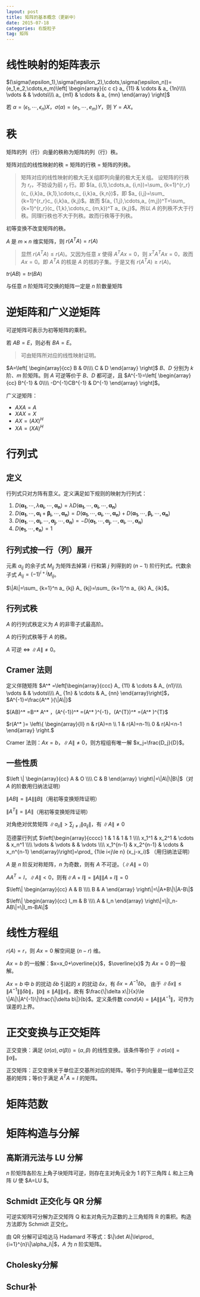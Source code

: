 ```yaml
---
layout: post
title: 矩阵的基本概念（更新中）
date: 2015-07-18
categories: 右旋粒子
tag: 矩阵
---
```


# 线性映射的矩阵表示

$(\sigma(\epsilon_1),\sigma(\epsilon_2),\cdots,\sigma(\epsilon_n))=(e_1,e_2,\cdots,e_m)\left[
\begin{array}{c c c}
a_ {11} & \cdots & a_ {1n}\\\\
\vdots & & \vdots\\\\
a_ {m1} & \cdots & a_ {mn}
\end{array}
\right]$

若 $\alpha=(\epsilon_1,\cdots,\epsilon_n)X$，$\sigma(\alpha)=(e_1,\cdots,e_m)Y$，则 $Y=AX$。

# 秩

矩阵的列（行）向量的秩称为矩阵的列（行）秩。

矩阵对应的线性映射的秩 = 矩阵的行秩 = 矩阵的列秩。

> 矩阵对应的线性映射的极大无关组即列向量的极大无关组。
> 设矩阵的行秩为 $r_r$，不妨设为前 $r_r$ 行。即 $(a_ {i,1},\cdots,a_ {i,n})=\sum_ {k=1}^{r_r}(c_ {i,k}a_ {k,1},\cdots,c_ {i,k}a_ {k,n})$，即 $a_ {i,j}=\sum_ {k=1}^{r_r}c_ {i,k}a_ {k,j}$。故而 $(a_ {1,j},\cdots,a_ {m,j})^T=\sum_ {k=1}^{r_r}(c_ {1,k},\cdots,c_ {m,k})^T a_ {k,j}$。所以 $A$ 的列秩不大于行秩。同理行秩也不大于列秩。故而行秩等于列秩。

初等变换不改变矩阵的秩。

$A$ 是 $m\times n$ 维实矩阵，则 $r(A^T A)=r(A)$

> 显然 $r(A^T A)\le r(A)$。又因为任意 $x$ 使得 $A^T A x=0$，则 $x^T A^T A x=0$，故而 $Ax=0$。即 $A^TA$ 的核是 $A$ 的核的子集。于是又有 $r(A^T A)\ge r(A)$。

$tr(AB)=tr(BA)$

与任意 $n$ 阶矩阵可交换的矩阵一定是 $n$ 阶数量矩阵

# 逆矩阵和广义逆矩阵

可逆矩阵可表示为初等矩阵的乘积。

若 $AB=E$，则必有 $BA=E$。

> 可由矩阵所对应的线性映射证明。

$A=\left[
\begin{array}{cc}
B & 0\\\\
C & D
\end{array}
\right]$ $B$、$D$ 分别为 $k$ 阶、$m$ 阶矩阵。则 $A$ 可逆等价于 $B$、$D$ 都可逆，且 $A^{-1}=\left[
\begin{array}{cc}
B^{-1} & 0\\\\
-D^{-1}CB^{-1} & D^{-1}
\end{array}
\right]$。

广义逆矩阵：

- $AXA=A$
- $XAX=X$
- $AX=(AX)^H$
- $XA=(XA)^H$

# 行列式

## 定义

行列式只对方阵有意义。定义满足如下规则的映射为行列式：

1. $D(\boldsymbol{\alpha_1},\cdots,\lambda\boldsymbol{\alpha_i},\cdots,\boldsymbol{\alpha_n})=\lambda D(\boldsymbol{\alpha_1},\cdots,\boldsymbol{\alpha_i},\cdots,\boldsymbol{\alpha_n})$
2. $D(\boldsymbol{\alpha_1},\cdots,\boldsymbol{\alpha_i}+\boldsymbol{\beta_i},\cdots,\boldsymbol{\alpha_n})=D(\boldsymbol{\alpha_1},\cdots,\boldsymbol{\alpha_i},\cdots,\boldsymbol{\alpha_n})+D(\boldsymbol{\alpha_1},\cdots,\boldsymbol{\beta_i},\cdots,\boldsymbol{\alpha_n})$
3. $D(\boldsymbol{\alpha_1},\cdots,\boldsymbol{\alpha_i},\cdots,\boldsymbol{\alpha_j},\cdots,\boldsymbol{\alpha_n})=-D(\boldsymbol{\alpha_1},\cdots,\boldsymbol{\alpha_j},\cdots,\boldsymbol{\alpha_i},\cdots,\boldsymbol{\alpha_n})$
4. $D(\boldsymbol{e_1},\cdots,\boldsymbol{e_n})=1$

## 行列式按一行（列）展开

元素 $a_ {ij}$ 的余子式 $M_ {ij}$ 为矩阵去掉第 $i$ 行和第 $j$ 列得到的 $(n-1)$ 阶行列式。代数余子式 $A_ {ij}=(-1)^{i+j}M_ {ij}$。

$\|A\|=\sum_ {k=1}^n a_ {kj} A_ {kj}=\sum_ {k=1}^n a_ {ik} A_ {ik}$。

## 行列式秩

$A$ 的行列式秩定义为 $A$ 的非零子式最高阶。

$A$ 的行列式秩等于 $A$ 的秩。

$A$ 可逆 $\Leftrightarrow$ $\|A\|\neq 0$。

## Cramer 法则

定义伴随矩阵 $A^* =\left[\begin{array}{ccc}
A_ {11} & \cdots & A_ {n1}\\\\
\vdots & & \vdots\\\\
A_ {1n} & \cdots & A_ {nn}
\end{array}\right]$，$A^{-1}=\frac{A^* }{\|A\|}$

$(AB)^* =B^* A^* $，$(A^{-1})^* =(A^* )^{-1}$，$(A^{T})^* =(A^* )^{T}$

$r(A^* )=
\left\\{
\begin{array}{ll}
n & r(A)=n \\\\
1 & r(A)=n-1\\\\
0 & r(A)<n-1
\end{array}
\right.$

Cramer 法则：$Ax=b$，$\|A\|\neq 0$，则方程组有唯一解 $x_j=\frac{D_j}{D}$。

## 一些性质

$\left \| \begin{array}{cc} A & O \\\\ C & B \end{array} \right\|=\|A\|\|B\|$（对 $A$ 的阶数用归纳法证明）

$\|AB\|=\|A\|\|B\|$（用初等变换矩阵证明）

$\|A^T\|=\|A\|$（用初等变换矩阵证明）

对角绝对优势矩阵 $\|a_ {ii}\|>\sum_ {j\neq i}\|a_ {ij}\|$，有 $\|A\|\neq0$

范德蒙行列式 $\left[\begin{array}{cccc}
1 & 1 & 1 & 1 \\\\ x_1^1 & x_2^1 & \cdots & x_n^1 \\\\ \vdots & \vdots & & \vdots \\\\ x_1^{n-1} & x_2^{n-1} & \cdots & x_n^{n-1}
\end{array}\right]=\prod_ {1\le i<j\le n} (x_j-x_i)$ （用归纳法证明）

$A$ 是 $n$ 阶反对称矩阵，$n$ 为奇数，则有 $A$ 不可逆。（$\|A\|=0$）

$AA^T=I$，$\|A\|<0$，则有$\|A+I\|=\|A\|\|A+I\|=0$

$\left\| \begin{array}{cc} A & B \\\\ B & A \end{array} \right\|=\|A+B\|\|A-B\|$

$\left\| \begin{array}{cc} I_m & B \\\\ A & I_n \end{array} \right\|=\|I_n-AB\|=\|I_m-BA\|$

# 线性方程组

$r(A)=r$，则 $Ax=0$ 解空间是 $(n-r)$ 维。

$Ax=b$ 的一般解：$x=x_0+\overline{x}$，$\overline{x}$ 为 $Ax=0$ 的一般解。

$Ax=b$ 中 $b$ 的扰动 $\delta b$ 引起的 $x$ 的扰动 $\delta x$，有 $\delta x=A^{-1}\delta b$。
由于 $\|\delta x\|\le \|A^{-1}\|\|\delta b\|$，$\|b\|\le \|A\|\|x\|$，故有 $\frac{\|\delta x\|}{x}\le \|A\|\|A^{-1}\|\frac{\|\delta b\|}{b}$。定义条件数 $cond(A)=\|A\|\|A^{-1}\|$，可作为误差的上界。

# 正交变换与正交矩阵

正交变换：满足 $(\sigma(\alpha),\sigma(\beta))=(\alpha,\beta)$ 的线性变换。该条件等价于 $\|\sigma(\alpha)\|=\|\alpha\|$。

正交矩阵：正交变换关于单位正交基所对应的矩阵。等价于列向量是一组单位正交基的矩阵；等价于满足 $A^TA=I$ 的矩阵。

# 矩阵范数

# 矩阵构造与分解

## 高斯消元法与 LU 分解

$n$ 阶矩阵各阶左上角子块矩阵可逆，则存在主对角元全为 1 的下三角阵 $L$ 和上三角阵 $U$ 使 $A=LU $。

## Schmidt 正交化与 QR 分解

可逆实矩阵可分解为正交矩阵 Q 和主对角元为正数的上三角矩阵 R 的乘积。构造方法即为 Schmidt 正交化。

由 QR 分解可证哈达马 Hadamard 不等式：$\|\det A\|\le\prod_ {i=1}^{n}\|\alpha_i\|$，$A$ 为 $n$ 阶实矩阵。

## Cholesky分解

## Schur补

